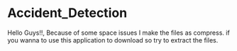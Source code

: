 # Accident_Detection

Hello Guys!!, Because of some space issues I make the files as compress. if you wanna to use this application to download so try to extract the files.
